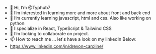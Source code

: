 - 👋 Hi, I’m @Typhub7
- 👀 I’m interested in learning more and more about front and back end
- 🌱 I’m currently learning javascript, html and css. Also like working on python
- 🚀 I specialize in React, TypeScript & Tailwind CSS
- 💞️ I’m looking to collaborate on project.
- 📫 How to reach me ... let's have a look on my linkedIn Below:
-  https://www.linkedin.com/in/drevon-caroline/

<!---
Typhub7/Typhub7 is a ✨ special ✨ repository because its `README.md` (this file) appears on your GitHub profile.
You can click the Preview link to take a look at your changes.
--->
